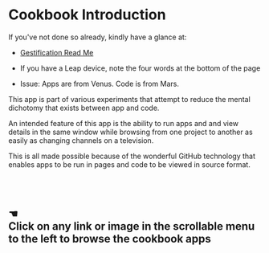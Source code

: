 Cookbook Introduction
=====================

If you've not done so already, kindly have a glance at: 

* [Gestification Read Me](../index.html)

* If you have a Leap device, note the four words at the bottom of the page

* Issue: Apps are from Venus. Code is from Mars.
  
 This app is part of various experiments that attempt to reduce the mental dichotomy that exists between app and code.
 
 An intended feature of this app is the ability to run apps and and view details in the same window 
 while browsing from one project to another as easily as changing channels on a television.
 
 This is all made possible because of the wonderful GitHub technology that enables apps to be run in pages and code to be viewed in source format.
  
  
<br>  
  
<br> 
 
## &#x261A;<br>Click on any link or image in the scrollable menu to the left to browse the cookbook apps

<div style=display:none; >

<p>This text is contained within `div` tags that have a style set to `display: none;`</p>


<p>Therefore this text appears on the GitHub view of this page but not the HTML / Jaanga App view...</p>

<p>View this page as a <a href="http://jaanga.github.io/gestification/cookbook/index.html#introduction.md" target="_blank">Jaanga app</a>.</p>

</div>



